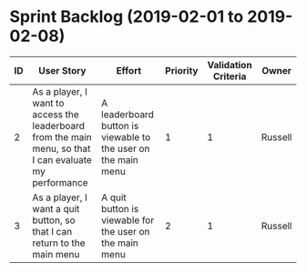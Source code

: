 # Sprint Backlog (2019-02-01 to 2019-02-08)

|ID | User Story | Effort | Priority | Validation Criteria | Owner |
|----|------------|--------|----------|---------------------|--------|
| 2       | As a player, I want to access the leaderboard from the main menu, so that I can evaluate my performance     | A leaderboard button is viewable to the user on the main menu                           | 1          | 1             | Russell    |
| 3  | As a player, I want a quit button, so that I can return to the main menu                                     | A quit button is viewable for the user on the main menu                                 | 2      | 1        | Russell |
